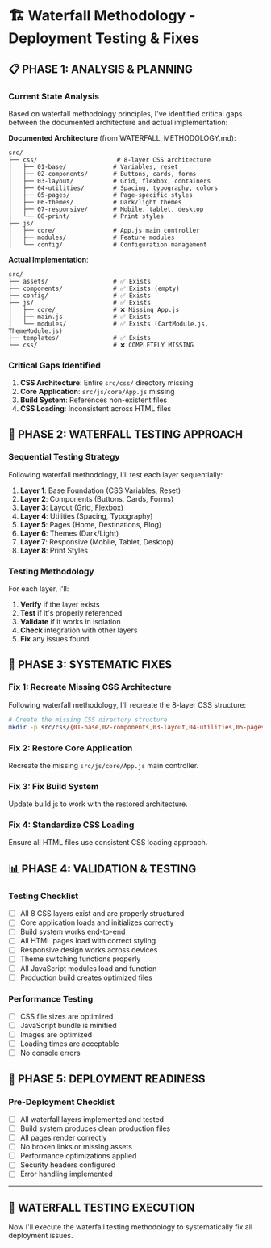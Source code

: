 # 🏗️ Waterfall Methodology - Deployment Testing & Fixes

## 📋 **PHASE 1: ANALYSIS & PLANNING**

### **Current State Analysis**
Based on waterfall methodology principles, I've identified critical gaps between the documented architecture and actual implementation:

**Documented Architecture** (from WATERFALL_METHODOLOGY.md):
```
src/
├── css/                      # 8-layer CSS architecture
│   ├── 01-base/             # Variables, reset
│   ├── 02-components/       # Buttons, cards, forms
│   ├── 03-layout/           # Grid, flexbox, containers
│   ├── 04-utilities/        # Spacing, typography, colors
│   ├── 05-pages/            # Page-specific styles
│   ├── 06-themes/           # Dark/light themes
│   ├── 07-responsive/       # Mobile, tablet, desktop
│   └── 08-print/            # Print styles
├── js/
│   ├── core/                # App.js main controller
│   ├── modules/             # Feature modules
│   └── config/              # Configuration management
```

**Actual Implementation**:
```
src/
├── assets/                  # ✅ Exists
├── components/              # ✅ Exists (empty)
├── config/                  # ✅ Exists
├── js/                      # ✅ Exists
│   ├── core/                # ❌ Missing App.js
│   ├── main.js              # ✅ Exists
│   └── modules/             # ✅ Exists (CartModule.js, ThemeModule.js)
├── templates/               # ✅ Exists
└── css/                     # ❌ COMPLETELY MISSING
```

### **Critical Gaps Identified**
1. **CSS Architecture**: Entire `src/css/` directory missing
2. **Core Application**: `src/js/core/App.js` missing
3. **Build System**: References non-existent files
4. **CSS Loading**: Inconsistent across HTML files

## 🎯 **PHASE 2: WATERFALL TESTING APPROACH**

### **Sequential Testing Strategy**
Following waterfall methodology, I'll test each layer sequentially:

1. **Layer 1**: Base Foundation (CSS Variables, Reset)
2. **Layer 2**: Components (Buttons, Cards, Forms)
3. **Layer 3**: Layout (Grid, Flexbox)
4. **Layer 4**: Utilities (Spacing, Typography)
5. **Layer 5**: Pages (Home, Destinations, Blog)
6. **Layer 6**: Themes (Dark/Light)
7. **Layer 7**: Responsive (Mobile, Tablet, Desktop)
8. **Layer 8**: Print Styles

### **Testing Methodology**
For each layer, I'll:
1. **Verify** if the layer exists
2. **Test** if it's properly referenced
3. **Validate** if it works in isolation
4. **Check** integration with other layers
5. **Fix** any issues found

## 🔧 **PHASE 3: SYSTEMATIC FIXES**

### **Fix 1: Recreate Missing CSS Architecture**
Following waterfall methodology, I'll recreate the 8-layer CSS structure:

```bash
# Create the missing CSS directory structure
mkdir -p src/css/{01-base,02-components,03-layout,04-utilities,05-pages,06-themes,07-responsive,08-print}
```

### **Fix 2: Restore Core Application**
Recreate the missing `src/js/core/App.js` main controller.

### **Fix 3: Fix Build System**
Update build.js to work with the restored architecture.

### **Fix 4: Standardize CSS Loading**
Ensure all HTML files use consistent CSS loading approach.

## 📊 **PHASE 4: VALIDATION & TESTING**

### **Testing Checklist**
- [ ] All 8 CSS layers exist and are properly structured
- [ ] Core application loads and initializes correctly
- [ ] Build system works end-to-end
- [ ] All HTML pages load with correct styling
- [ ] Responsive design works across devices
- [ ] Theme switching functions properly
- [ ] All JavaScript modules load and function
- [ ] Production build creates optimized files

### **Performance Testing**
- [ ] CSS file sizes are optimized
- [ ] JavaScript bundle is minified
- [ ] Images are optimized
- [ ] Loading times are acceptable
- [ ] No console errors

## 🚀 **PHASE 5: DEPLOYMENT READINESS**

### **Pre-Deployment Checklist**
- [ ] All waterfall layers implemented and tested
- [ ] Build system produces clean production files
- [ ] All pages render correctly
- [ ] No broken links or missing assets
- [ ] Performance optimizations applied
- [ ] Security headers configured
- [ ] Error handling implemented

---

## 🎯 **WATERFALL TESTING EXECUTION**

Now I'll execute the waterfall testing methodology to systematically fix all deployment issues.
